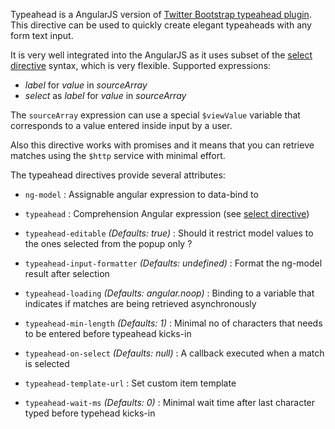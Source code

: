 Typeahead is a AngularJS version of [Twitter Bootstrap typeahead plugin](http://twitter.github.com/bootstrap/javascript.html#typeahead).
This directive can be used to quickly create elegant typeaheads with any form text input.

It is very well integrated into the AngularJS as it uses subset of the
[select directive](http://docs.angularjs.org/api/ng.directive:select) syntax, which is very flexible. Supported expressions:

* _label_ for _value_ in _sourceArray_
* _select_ as _label_ for _value_ in _sourceArray_

The `sourceArray` expression can use a special `$viewValue` variable that corresponds to a value entered inside input by a user.

Also this directive works with promises and it means that you can retrieve matches using the `$http` service with minimal effort.

The typeahead directives provide several attributes:

* `ng-model` <i class="icon-eye-open"></i>
   :
   Assignable angular expression to data-bind to

* `typeahead` <i class="icon-eye-open"></i>
   :
   Comprehension Angular expression (see [select directive](http://docs.angularjs.org/api/ng.directive:select))

* `typeahead-editable` <i class="icon-eye-open"></i>
   _(Defaults: true)_ :
   Should it restrict model values to the ones selected from the popup only ?

* `typeahead-input-formatter` <i class="icon-eye-open"></i>
   _(Defaults: undefined)_ :
   Format the ng-model result after selection

* `typeahead-loading` <i class="icon-eye-open"></i>
   _(Defaults: angular.noop)_ :
   Binding to a variable that indicates if matches are being retrieved asynchronously

* `typeahead-min-length` <i class="icon-eye-open"></i>
   _(Defaults: 1)_ :
   Minimal no of characters that needs to be entered before typeahead kicks-in

* `typeahead-on-select` <i class="icon-eye-open"></i>
   _(Defaults: null)_ :
   A callback executed when a match is selected

* `typeahead-template-url` <i class="icon-eye-open"></i>
   :
   Set custom item template

* `typeahead-wait-ms` <i class="icon-eye-open"></i>
   _(Defaults: 0)_ :
   Minimal wait time after last character typed before typehead kicks-in
